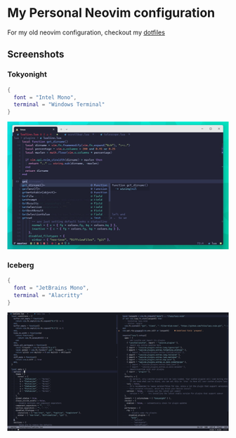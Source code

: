 # My Personal Neovim configuration

For my old neovim configuration, checkout my [dotfiles](https://github.com/pirey/dotfiles/tree/master/archlinux/home/.config/nvim)

## Screenshots

### Tokyonight

```lua
{
  font = "Intel Mono",
  terminal = "Windows Terminal"
}
```

![tokyonight](./screenshots/1.jpeg)

### Iceberg

```lua
{
  font = "JetBrains Mono",
  terminal = "Alacritty"
}
```

![iceberg](./screenshots/2.png)
